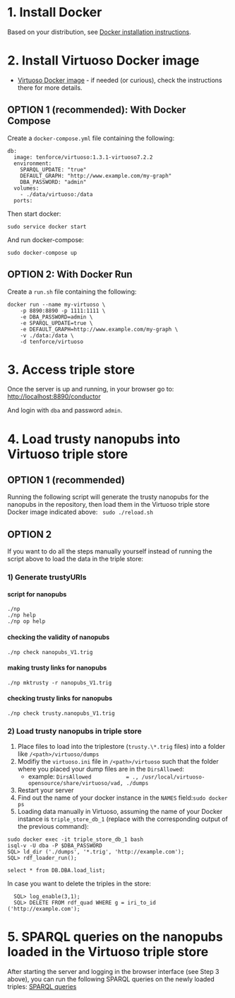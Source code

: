 
# 1. Install Docker
Based on your distribution, see [Docker installation instructions](https://docs.docker.com/install/linux/docker-ce/ubuntu/).

# 2. Install Virtuoso Docker image
* [Virtuoso Docker image](https://github.com/tenforce/docker-virtuoso) - if needed (or curious), check the instructions there for more details.


## OPTION 1 (__recommended__): With Docker Compose


Create a ```docker-compose.yml``` file containing the following:
```
db:
  image: tenforce/virtuoso:1.3.1-virtuoso7.2.2
  environment:
    SPARQL_UPDATE: "true"
    DEFAULT_GRAPH: "http://www.example.com/my-graph"
    DBA_PASSWORD: "admin"
  volumes:
    - ./data/virtuoso:/data
  ports:
```

Then start docker:
```
sudo service docker start
```

And run docker-compose:
```
sudo docker-compose up
```

## OPTION 2: With Docker Run


Create a ```run.sh``` file containing the following:
```
docker run --name my-virtuoso \
    -p 8890:8890 -p 1111:1111 \
    -e DBA_PASSWORD=admin \
    -e SPARQL_UPDATE=true \
    -e DEFAULT_GRAPH=http://www.example.com/my-graph \
    -v ./data:/data \
    -d tenforce/virtuoso
```

# 3. Access triple store

Once the server is up and running, in your browser go to:
[http://localhost:8890/conductor](http://localhost:8890/conductor)

And login with ```dba``` and password ```admin```.


# 4. Load trusty nanopubs into Virtuoso triple store

## OPTION 1 (__recommended__)

Running the following script will generate the trusty nanopubs for the nanopubs in the repository, then load them in the Virtuoso triple store Docker image indicated above: ``` sudo ./reload.sh```

## OPTION 2
If you want to do all the steps manually yourself instead of running the script above to load the data in the triple store:

### 1) Generate trustyURIs

#### script for nanopubs
```
./np
./np help
./np op help
```

#### checking the validity of nanopubs
```
./np check nanopubs_V1.trig
```

#### making trusty links for nanopubs
```
./np mktrusty -r nanopubs_V1.trig
```

#### checking trusty links for nanopubs
```
./np check trusty.nanopubs_V1.trig
```

### 2) Load trusty nanopubs in triple store

1. Place files to load into the triplestore (```trusty.\*.trig``` files) into a folder like ```/<path>/virtuoso/dumps```
2. Modifiy the ```virtuoso.ini``` file in ```/<path>/virtuoso``` such that the folder where you placed your dump files are in the ```DirsAllowed```:
    * example: ```DirsAllowed			= ., /usr/local/virtuoso-opensource/share/virtuoso/vad, ./dumps```
3. Restart your server
4. Find out the name of your docker instance in the ```NAMES``` field:```sudo docker ps```
5. Loading data manually in Virtuoso, assuming the name of your Docker instance is ```triple_store_db_1``` (replace with the corresponding output of the previous command):
  ```
  sudo docker exec -it triple_store_db_1 bash
  isql-v -U dba -P $DBA_PASSWORD
  SQL> ld_dir ('./dumps', '*.trig', 'http://example.com');
  SQL> rdf_loader_run();

  select * from DB.DBA.load_list;
  ```

In case you want to delete the triples in the store:
```
  SQL> log_enable(3,1);
  SQL> DELETE FROM rdf_quad WHERE g = iri_to_id ('http://example.com');
```

# 5. SPARQL queries on the nanopubs loaded in the Virtuoso triple store

After starting the server and logging in the browser interface (see Step 3 above), you can run the following SPARQL queries on the newly loaded triples: [SPARQL queries](/queries/sparql_basic.md)
